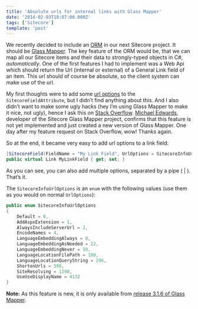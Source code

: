 ```yaml
---
title: 'Absolute urls for internal links with Glass Mapper'
date: '2014-02-03T18:07:00.000Z'
tags: ['Sitecore']
template: 'post'
---
```


We recently decided to include an
[ORM](http://en.wikipedia.org/wiki/Object-relational_mapping) in our next
Sitecore project. It should be [Glass Mapper](http://glass.lu/). The key feature
of the ORM would be, that we can map all our Sitecore items and their data to
strongly-typed objects in C#, _automatically_. One of the first features I had
to implement was a Web Api which should return the Url (internal or external) of
a General Link field of an item. This url should of course be absolute, so the
client system can make use of the url.

My first thoughts were to add some [url
options](http://www.theinsidecorner.com/en/Developers/ContentDisplay/LinkManagement/UrlOptionsDefaults)
to the `SitecoreFieldAttribute`, but I didn’t find anything about this. And I
also didn’t want to make some ugly hacks (hey I’m using Glass Mapper to make it
nice, not ugly), hence I ask this on [Stack
Overflow](http://stackoverflow.com/questions/21218457/get-absolute-url-for-internal-links-with-glass-mapper-for-sitecore).
[Michael Edwards](http://stackoverflow.com/users/148361/michael-edwards),
developer of the Sitecore Glass Mapper project, confirms that this feature is
not yet implemented and just created a new version of Glass Mapper. One day
after my feature request on Stack Overflow, wow! Thanks again.

So at the end, it became very easy to add url options to a link field:

```csharp
[SitecoreField(FieldName = "My Link Field", UrlOptions = SitecoreInfoUrlOptions.AlwaysIncludeServerUrl | SitecoreInfoUrlOptions.SiteResolving)]
public virtual Link MyLinkField { get; set; }
```

As you can see, you can also add multiple options, separated by a pipe ( | ).
That’s it.

The `SitecoreInfoUrlOptions` is an `enum` with the following values (use them as
you would on normal `UrlOptions`):

```csharp
public enum SitecoreInfoUrlOptions
{
    Default = 0,
    AddAspxExtension = 1,
    AlwaysIncludeServerUrl = 2,
    EncodeNames = 4,
    LanguageEmbeddingAlways = 8,
    LanguageEmbeddingAsNeeded = 22,
    LanguageEmbeddingNever = 50,
    LanguageLocationFilePath = 100,
    LanguageLocationQueryString = 296,
    ShortenUrls = 598,
    SiteResolving = 1298,
    UseUseDisplayName = 4132
}
```

**Note:** As this feature is new, it is only available from [release 3.1.6 of
Glass Mapper](http://www.nuget.org/packages/Glass.Mapper.Sc/).
